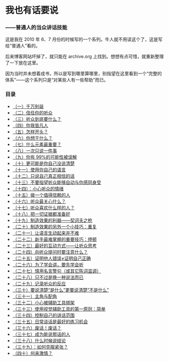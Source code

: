 我也有话要说 
============

### ——普通人的当众讲话技能 

这是我在 2010 年 6、7 月份的时候写的一个系列。牛人就不用读这个了，这是写给“普通人”看的。

后来博客网站坏掉了，就只能在 archive.org 上找到。想想有点可惜，就重新整理了一下放在这里。

因为当时并未想着成书，所以是写到哪里算哪里，别指望在这里看到一个“完整的体系”——这个系列只是“对某些人有一些帮助”而已。

### 目录

- [（一）千万别装](ch01.md)
- [（二）信任你的听众](ch02.md)
- [（三）听众到底要什么？](ch03.md)
- [（四）你我皆凡人](ch04.md)
- [（五）怎样开头？](ch05.md)
- [（六）你想干什么？](ch06.md)
- [（七）什么元素最重要？](ch07.md)
- [（八）一次只说一件事](ch08.md)
- [（九）你有 99%的可能性被误解](ch09.md)
- [（十）更可能是你自己没说清楚](ch10.md)
- [（十一）使用你自己的语言](ch11.md)
- [（十二）只说自己真正相信的话](ch12.md)
- [（十三）不要指望听众能够自动与你感同身受](ch13.md)
- [（十四）：小心听众的情绪](ch14.md)
- [（十五）做一个值得信赖的人](ch15.md)
- [（十六）听众最关心什么？](ch16.md)
- [（十七）听众喜欢什么样的人？](ch17.md)
- [（十八）把一切证据都准备好](ch18.md)
- [（十九）制造效果的利器——契诃夫之枪](ch19.md)
- [（二十）制造效果的另外一个小技巧：重复](ch20.md)
- [（二十一）让语言生动起来并不难](ch21.md)
- [（二十二）新手最难掌握的重要技巧：停顿](ch22.md)
- [（二十三）最好的互动方式——让听众思考](ch23.md)
- [（二十四）向听众提问时要注意什么？](ch24.md)
- [（二十五）证明他人错误≠证明自己正确](ch25.md)
- [（二十六）为了学会讲，要先学会听](ch26.md)
- [（二十七）慎用名言警句（或其它陈词滥调）](ch27.md)
- [（二十八）只不过是换一种说法而已](ch28.md)
- [（二十九）记录听众的反应](ch29.md)
- [（三十）要说清楚“是什么”更要说清楚“不是什么”](ch30.md)
- [（三十一）主角与配角](ch31.md)
- [（三十二）小心被辅助工具绑架](ch32.md)
- [（三十三）使用视觉辅助工具的第一原则：简单](ch33.md)
- [（三十四）控制自己的讲话范围](ch34.md)
- [（三十五）日常谈话是最好的练习机会](ch35.md)
- [（三十六）废话！废话？](ch36.md)
- [（三十七）成为能说那话的人](ch37.md)
- [（三十八）什么时候说结论](ch38.md)
- [（三十九）：如何克服紧张？](ch39.md)
- [（四十）何来激情？](ch40.md)
